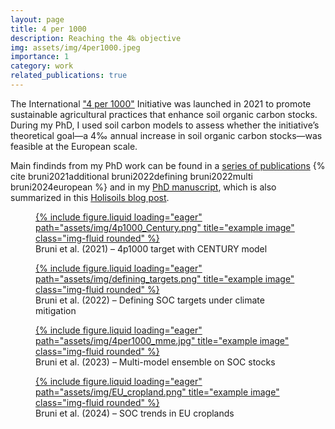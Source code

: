 ```yaml
---
layout: page
title: 4 per 1000
description: Reaching the 4‰ objective
img: assets/img/4per1000.jpeg
importance: 1
category: work
related_publications: true
---
```


The International <a href="https://4p1000.org/?lang=en">"4 per 1000"</a> Initiative was launched in 2021 to promote sustainable agricultural practices that enhance soil organic carbon stocks. During my PhD, I used soil carbon models to assess whether the initiative’s theoretical goal—a 4‰ annual increase in soil organic carbon stocks—was feasible at the European scale.

Main findinds from my PhD work can be found in a [series of publications](#image-gallery) {% cite bruni2021additional bruni2022defining bruni2022multi  bruni2024european %} and in my <a href="https://pastel.hal.science/tel-03650802/">PhD manuscript</a>, which is also summarized in this <a href="https://holisoils.eu/is-it-feasible-to-increase-soil-carbon-stocks-by-4-per-1000-per-year/">Holisoils blog post</a>.


<div id="image-gallery" class="row">
    <div class="col-lg-6 col-md-6 col-sm-12 mt-3">
        <figure>
            <a href="https://doi.org/10.5194/bg-18-3981-2021" target="_blank">
                <div class="ratio ratio-4x3">
                    {% include figure.liquid loading="eager" path="assets/img/4p1000_Century.png" title="example image" class="img-fluid rounded" %}
                </div>
            </a>
        <figcaption class="text-center mt-2">Bruni et al. (2021) – 4p1000 target with CENTURY model</figcaption>
        </figure>
    </div> 
    <div class="col-lg-6 col-md-6 col-sm-12 mt-3">
        <figure>
            <a href="https://doi.org/10.3389/fenvs.2022.824724" target="_blank">
                <div class="ratio ratio-4x3">
                {% include figure.liquid loading="eager" path="assets/img/defining_targets.png" title="example image" class="img-fluid rounded" %}
                </div>
            </a>
        <figcaption class="text-center mt-2">Bruni et al. (2022) – Defining SOC targets under climate mitigation</figcaption>
        </figure>
    </div>
    <div class="col-lg-6 col-md-6 col-sm-12 mt-3">
        <figure>
            <a href="https://doi.org/10.1111/ejss.13330" target="_blank">
                <div class="ratio ratio-4x3">
                    {% include figure.liquid loading="eager" path="assets/img/4per1000_mme.jpg" title="example image" class="img-fluid rounded" %}
                </div>
            </a>
            <figcaption class="text-center mt-2">Bruni et al. (2023) – Multi-model ensemble on SOC stocks</figcaption>
        </figure>
    </div>
    <div class="col-lg-6 col-md-6 col-sm-12 mt-3">
        <figure>
            <a href="https://doi.org/10.1016/j.scitotenv.2024.176525" target="_blank">
                <div class="ratio ratio-4x3">
                    {% include figure.liquid loading="eager" path="assets/img/EU_cropland.png" title="example image" class="img-fluid rounded" %}
                </div>
            </a>
            <figcaption class="text-center mt-2">Bruni et al. (2024) – SOC trends in EU croplands</figcaption>
        </figure>
    </div>
</div>
